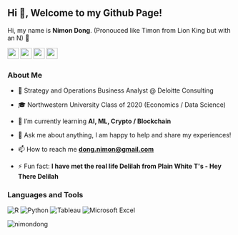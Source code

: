 ## Hi 👋, Welcome to my Github Page! 

Hi, my name is **Nimon Dong**. (Pronouced like Timon from Lion King but with an N) 🦁



<a href="https://bit.ly/3eFhBYf"><img src="https://img.shields.io/badge/resume-%230A0A0A.svg?&style=for-the-badge&logo=paper&logoColor=white" height=25></a> <a href="https://www.linkedin.com/in/nimondong"><img src="https://img.shields.io/badge/linkedin-%230077B5.svg?&style=for-the-badge&logo=linkedin&logoColor=white" height=25></a> <a href="https://www.instagram.com/nimon.dong/"><img src="https://img.shields.io/badge/instagram-%23E4405F.svg?&style=for-the-badge&logo=instagram&logoColor=white" height=25></a> <a href="https://open.spotify.com/user/nimon.dong?si=tuwJMr5_SjyAUZZbPM8cUA/"><img src="https://img.shields.io/badge/spotify-%231ED760.svg?&style=for-the-badge&logo=spotify&logoColor=white" height=25></a>

### About Me

- 💼 Strategy and Operations Business Analyst @ Deloitte Consulting

- 🎓 Northwestern University Class of 2020 (Economics / Data Science)

- 🌱 I’m currently learning **AI, ML, Crypto / Blockchain**

- 💬 Ask me about anything, I am happy to help and share my experiences!

- 📫 How to reach me **dong.nimon@gmail.com**

- ⚡ Fun fact: **I have met the real life Delilah from Plain White T's - Hey There Delilah**

### Languages and Tools

![R](https://img.shields.io/badge/-R-4AA4DE?style=flat-square&logo=R)
![Python](https://img.shields.io/badge/Python-%233776AB.svg?&style=flat-square&logo=python&logoColor=white)
![Tableau](https://img.shields.io/badge/-Tableau-FF9E17?style=flat-square&logo=Tableau)
![Microsoft Excel](https://img.shields.io/badge/-Microsoft%20Excel-1D6F42?style=flat-square&logo=microsoft)

<p> <img src="https://github-readme-stats.vercel.app/api?username=nimondong&show_icons=true" alt="nimondong" /> </p>